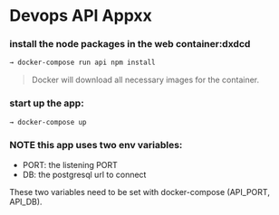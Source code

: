 # Devops API Appxx


### install the node packages in the web container:dxdcd
```sh
→ docker-compose run api npm install
```
> Docker will download all necessary images for the container.

### start up the app:
```sh
→ docker-compose up
```

###  NOTE this app uses two env variables:

- PORT: the listening PORT
- DB: the postgresql url to connect

These two variables need to be set with docker-compose (API_PORT, API_DB).
